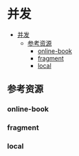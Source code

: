 # 并发

<!--ts-->
* [并发](#并发)
   * [参考资源](#参考资源)
      * [online-book](#online-book)
      * [fragment](#fragment)
      * [local](#local)

<!-- Created by https://github.com/ekalinin/github-markdown-toc -->
<!-- Added by: runner, at: Tue Jul 26 09:24:39 UTC 2022 -->

<!--te-->

## 参考资源

### online-book

### fragment

### local